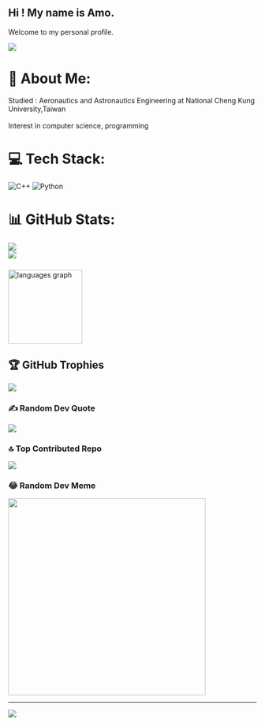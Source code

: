## Hi ! My name is Amo. 
   Welcome to my personal profile.

![](https://i.pinimg.com/originals/e4/26/70/e426702edf874b181aced1e2fa5c6cde.gif)

# 💫 About Me:
Studied : Aeronautics and Astronautics Engineering at National Cheng Kung University,Taiwan<br><br>Interest in computer science, programming

# 💻 Tech Stack:
![C++](https://img.shields.io/badge/c++-%2300599C.svg?style=for-the-badge&logo=c%2B%2B&logoColor=white) ![Python](https://img.shields.io/badge/python-3670A0?style=for-the-badge&logo=python&logoColor=ffdd54)
# 📊 GitHub Stats:
![](https://github-readme-stats.vercel.app/api?username=tom30305&theme=dark&hide_border=false&include_all_commits=true&count_private=false)<br/>
![](https://github-readme-streak-stats.herokuapp.com/?user=tom30305&theme=dark&hide_border=false)<br/>
<p >

###


  <img src="https://github-readme-stats.vercel.app/api/top-langs?username=tom30305&locale=en&hide_title=false&layout=compact&card_width=320&langs_count=5&theme=moltack&hide_border=false&order=2" height="150" alt="languages graph"  />
</div>

###

## 🏆 GitHub Trophies
![](https://github-profile-trophy.vercel.app/?username=tom30305&theme=radical&no-frame=false&no-bg=true&margin-w=4)

### ✍️ Random Dev Quote
![](https://quotes-github-readme.vercel.app/api?type=horizontal&theme=radical)

### 🔝 Top Contributed Repo
![](https://github-contributor-stats.vercel.app/api?username=tom30305&limit=5&theme=dark&combine_all_yearly_contributions=true)

### 😂 Random Dev Meme
<img src='https://randommeme-five.vercel.app/' style="height: 400px;"/>

---
[![](https://visitcount.itsvg.in/api?id=tom30305&icon=0&color=0)](https://visitcount.itsvg.in)

<!-- Proudly created with GPRM ( https://gprm.itsvg.in ) -->
